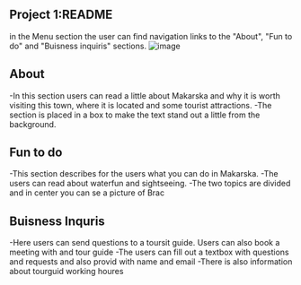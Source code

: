 ## Project 1:README

in the Menu section the user can find navigation links to the "About", "Fun to do" and "Buisness inquiris" sections.
![image](https://user-images.githubusercontent.com/108834853/180093984-00174115-7ec0-4234-9486-c7beb51b1ccf.png)


## About
-In this section users can read a little about Makarska and why it is worth visiting this town, where it is located and some tourist attractions.
-The section is placed in a box to make the text stand out a little from the background.


## Fun to do
-This section describes for the users what you can do in Makarska.
-The users can read about waterfun and sightseeing. 
-The two topics are divided and in center you can se a picture of Brac

## Buisness Inquris

-Here users can send questions to a toursit guide. Users can also book a meeting with and tour guide
-The users can fill out a textbox with questions and requests and also provid with name and email
-There is also information about tourguid working houres





